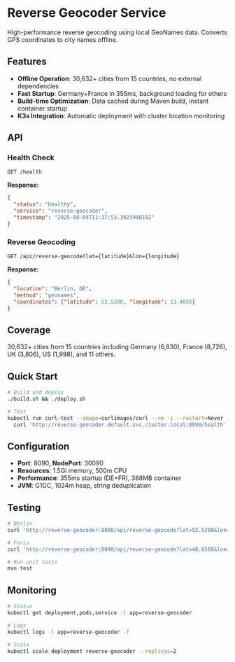 # Reverse Geocoder Service

High-performance reverse geocoding using local GeoNames data. Converts GPS coordinates to city names offline.

## Features

- **Offline Operation**: 30,632+ cities from 15 countries, no external dependencies
- **Fast Startup**: Germany+France in 355ms, background loading for others
- **Build-time Optimization**: Data cached during Maven build, instant container startup  
- **K3s Integration**: Automatic deployment with cluster location monitoring

## API

### Health Check
```
GET /health
```

**Response:**
```json
{
  "status": "healthy",
  "service": "reverse-geocoder",
  "timestamp": "2025-08-04T11:37:53.392394819Z"
}
```

### Reverse Geocoding
```
GET /api/reverse-geocode?lat={latitude}&lon={longitude}
```

**Response:**
```json
{
  "location": "Berlin, DE",
  "method": "geonames", 
  "coordinates": {"latitude": 52.5200, "longitude": 13.4050}
}
```

## Coverage

30,632+ cities from 15 countries including Germany (6,830), France (8,726), UK (3,806), US (1,998), and 11 others.

## Quick Start

```bash
# Build and deploy
./build.sh && ./deploy.sh

# Test
kubectl run curl-test --image=curlimages/curl --rm -i --restart=Never --command -- \
  curl 'http://reverse-geocoder.default.svc.cluster.local:8090/health'
```

## Configuration

- **Port**: 8090, **NodePort**: 30090
- **Resources**: 1.5Gi memory, 500m CPU
- **Performance**: 355ms startup (DE+FR), 388MB container
- **JVM**: G1GC, 1024m heap, string deduplication

## Testing

```bash
# Berlin
curl 'http://reverse-geocoder:8090/api/reverse-geocode?lat=52.5200&lon=13.4050'

# Paris  
curl 'http://reverse-geocoder:8090/api/reverse-geocode?lat=48.8566&lon=2.3522'

# Run unit tests
mvn test
```

## Monitoring

```bash
# Status
kubectl get deployment,pods,service -l app=reverse-geocoder

# Logs
kubectl logs -l app=reverse-geocoder -f

# Scale
kubectl scale deployment reverse-geocoder --replicas=2
```
